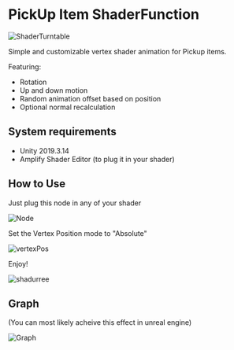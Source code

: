 PickUp Item ShaderFunction
=============


![ShaderTurntable](https://user-images.githubusercontent.com/39376613/110227798-efb3db00-7ec9-11eb-815b-4609df2f148f.gif)

Simple and customizable vertex shader animation for Pickup items.

Featuring: 
- Rotation 
- Up and down motion 
- Random animation offset based on position 
- Optional normal recalculation


System requirements
-------------------

- Unity 2019.3.14
- Amplify Shader Editor (to plug it in your shader)


How to Use
--------------------------

Just plug this node in any of your shader

![Node](https://user-images.githubusercontent.com/39376613/110227971-4cfc5c00-7ecb-11eb-8de4-0996baf182b8.png)

Set the Vertex Position mode to "Absolute"

![vertexPos](https://user-images.githubusercontent.com/39376613/110227976-4e2d8900-7ecb-11eb-9dbb-02e917822a72.png)

Enjoy!

![shadurree](https://user-images.githubusercontent.com/39376613/110227992-7ae1a080-7ecb-11eb-88ec-1f340ebb68fc.gif)


Graph
-------------------

(You can most likely acheive this effect in unreal engine)

![Graph](https://user-images.githubusercontent.com/39376613/110228103-808bb600-7ecc-11eb-8424-721031c7d854.png)
